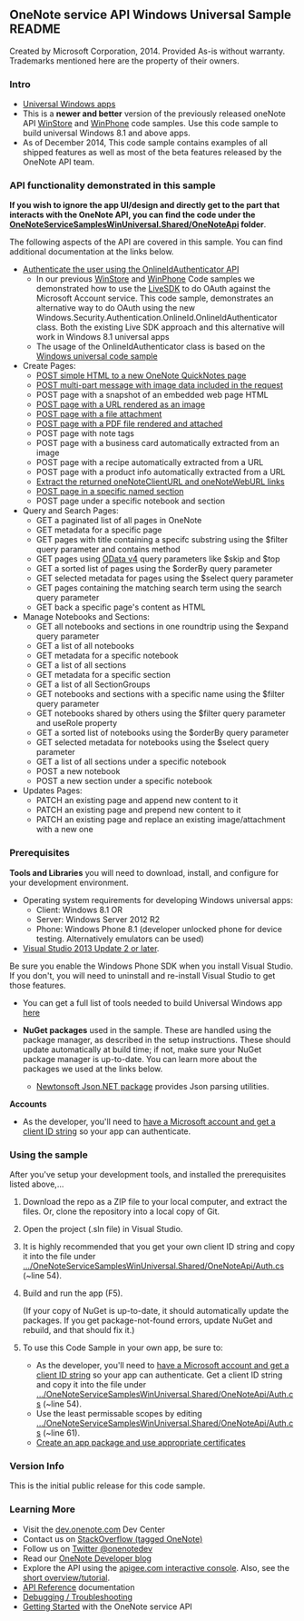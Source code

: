 
## OneNote service API Windows Universal Sample README

Created by Microsoft Corporation, 2014. Provided As-is without warranty. Trademarks mentioned here are the property of their owners.

### Intro
* [Universal Windows apps](http://blogs.windows.com/buildingapps/2014/04/02/extending-platform-commonality-through-universal-windows-apps/)
* This is a **newer and better** version of the previously released oneNote API [WinStore](https://github.com/OneNoteDev/OneNoteAPISampleWinStore) and [WinPhone](https://github.com/OneNoteDev/OneNoteAPISampleWinPhone) code samples. Use this code sample to build universal Windows 8.1 and above apps.
* As of December 2014, This code sample contains examples of all shipped features as well as most of the beta features released by the OneNote API team.

### API functionality demonstrated in this sample

**If you wish to ignore the app UI/design and directly get to the part that interacts with the OneNote API, you can find the code under the [OneNoteServiceSamplesWinUniversal.Shared/OneNoteApi](https://github.com/OneNoteDev/OneNoteAPISampleWinUniversal/tree/master/OneNoteServiceSamplesWinUniversal.Shared/OneNoteApi) folder**. 

The following aspects of the API are covered in this sample. You can find additional documentation at the links below.

* [Authenticate the user using the OnlineIdAuthenticator API](http://msdn.microsoft.com/en-us/library/windows/apps/windows.security.authentication.onlineid.onlineidauthenticator.aspx)
    * In our previous [WinStore](https://github.com/OneNoteDev/OneNoteAPISampleWinStore) and [WinPhone](https://github.com/OneNoteDev/OneNoteAPISampleWinPhone) Code samples we demonstrated how to use the 
[LiveSDK](http://msdn.microsoft.com/EN-US/library/office/dn575435.aspx) to do OAuth against the Microsoft Account service. This code sample, demonstrates an alternative way to do OAuth using the new Windows.Security.Authentication.OnlineId.OnlineIdAuthenticator class. Both the existing Live SDK approach and this alternative will work in Windows 8.1 universal apps
    * The usage of the OnlineIdAuthenticator class is based on the [Windows universal code sample](http://code.msdn.microsoft.com/windowsapps/Windows-account-authorizati-7c95e284)
* Create Pages: 
    * [POST simple HTML to a new OneNote QuickNotes page](http://msdn.microsoft.com/EN-US/library/office/dn575428.aspx)
    * [POST multi-part message with image data included in the request](http://msdn.microsoft.com/EN-US/library/office/dn575432.aspx)
    * POST page with a snapshot of an embedded web page HTML
    * [POST page with a URL rendered as an image](http://msdn.microsoft.com/EN-US/library/office/dn575431.aspx)
    * [POST page with a file attachment](http://msdn.microsoft.com/en-us/library/office/dn575436.aspx)
    * [POST page with a PDF file rendered and attached](http://msdn.microsoft.com/EN-US/library/office/dn655137.aspx)
    * POST page with note tags
    * POST page with a business card automatically extracted from an image
    * POST page with a recipe automatically extracted from a URL
    * POST page with a product info automatically extracted from a URL
    * [Extract the returned oneNoteClientURL and oneNoteWebURL links](http://msdn.microsoft.com/EN-US/library/office/dn575433.aspx)
    * [POST page in a specific named section](http://msdn.microsoft.com/EN-US/library/office/dn672416.aspx)
    * POST page under a specific notebook and section
* Query and Search Pages:
    *  GET a paginated list of all pages in OneNote
    *  GET metadata for a specific page
    *  GET pages with title containing a specifc substring using the $filter query parameter and contains method
    *  GET pages using [OData v4](http://docs.oasis-open.org/odata/odata/v4.0/os/part1-protocol/odata-v4.0-os-part1-protocol.html) query parameters like $skip and $top
    *  GET a sorted list of pages using the $orderBy query parameter
    *  GET selected metadata for pages using the $select query parameter
    *  GET pages containing the matching search term using the search query parameter
    *  GET back a specific page's content as HTML
* Manage Notebooks and Sections:
    * GET all notebooks and sections in one roundtrip using the $expand query parameter
    * GET a list of all notebooks
    * GET metadata for a specific notebook
    * GET a list of all sections
    * GET metadata for a specific section
    * GET a list of all SectionGroups
    * GET notebooks and sections with a specific name using the $filter query parameter
    * GET notebooks shared by others using the $filter query parameter and useRole property
    * GET a sorted list of notebooks using the $orderBy query parameter
    * GET selected metadata for notebooks using the $select query parameter
    * GET a list of all sections under a specific notebook
    * POST a new notebook
    * POST a new section under a specific notebook
* Updates Pages:
    * PATCH an existing page and append new content to it
    * PATCH an existing page and prepend new content to it
    * PATCH an existing page and replace an existing image/attachment with a new one

### Prerequisites

**Tools and Libraries** you will need to download, install, and configure for your development environment. 
* Operating system requirements for developing Windows universal apps: 
    *   Client: Windows 8.1 OR 
    *   Server: Windows Server 2012 R2 
    *   Phone: Windows Phone 8.1 (developer unlocked phone for device testing. Alternatively emulators can be used)
* [Visual Studio 2013 Update 2 or later](http://www.visualstudio.com/en-us/downloads). 

Be sure you enable the Windows Phone SDK when you install Visual Studio. 
If you don't, you will need to uninstall and re-install Visual Studio to get those features.

* You can get a full list of tools needed to build Universal Windows app [here](http://dev.windows.com/en-us/develop/downloads)

* **NuGet packages** used in the sample. These are handled using the package 
manager, as described in the setup instructions. These should update 
automatically at build time; if not, make sure your NuGet package manager 
is up-to-date. You can learn more about the packages we used at the links below.
    * [Newtonsoft Json.NET package](http://newtonsoft.com/) provides Json parsing utilities.

**Accounts**

* As the developer, you'll need to [have a Microsoft account and get a client ID string](http://msdn.microsoft.com/EN-US/library/office/dn575426.aspx) so your app can authenticate.

### Using the sample

After you've setup your development tools, and installed the prerequisites listed above,...

1. Download the repo as a ZIP file to your local computer, and extract the files. Or, clone the repository into a local copy of Git.
2. Open the project (.sln file) in Visual Studio.
3. It is highly recommended that you get your own client ID string and copy it into the file under [.../OneNoteServiceSamplesWinUniversal.Shared/OneNoteApi/Auth.cs](https://github.com/OneNoteDev/OneNoteAPISampleWinUniversal/blob/master/OneNoteServiceSamplesWinUniversal.Shared/OneNoteApi/Auth.cs) (~line 54).
4. Build and run the app (F5). 

   (If your copy of NuGet is up-to-date, it should automatically 
update the packages. If you get package-not-found errors, update NuGet and rebuild, and that 
should fix it.)

5. To use this Code Sample in your own app, be sure to:
    * As the developer, you'll need to [have a Microsoft account and get a client ID string](http://msdn.microsoft.com/EN-US/library/office/dn575426.aspx) so your app can authenticate. Get a client ID string and copy it into the file under [.../OneNoteServiceSamplesWinUniversal.Shared/OneNoteApi/Auth.cs](https://github.com/OneNoteDev/OneNoteAPISampleWinUniversal/blob/master/OneNoteServiceSamplesWinUniversal.Shared/OneNoteApi/Auth.cs) (~line 54).
    * Use the least permissable scopes by editing [.../OneNoteServiceSamplesWinUniversal.Shared/OneNoteApi/Auth.cs](https://github.com/OneNoteDev/OneNoteAPISampleWinUniversal/blob/master/OneNoteServiceSamplesWinUniversal.Shared/OneNoteApi/Auth.cs) (~line 61).
    * [Create an app package and use appropriate certificates](http://docs.oasis-open.org/odata/odata/v4.0/os/part1-protocol/odata-v4.0-os-part1-protocol.html)

### Version Info

This is the initial public release for this code sample.
  
### Learning More

* Visit the [dev.onenote.com](http://dev.onenote.com) Dev Center
* Contact us on [StackOverflow (tagged OneNote)](http://go.microsoft.com/fwlink/?LinkID=390182)
* Follow us on [Twitter @onenotedev](http://www.twitter.com/onenotedev)
* Read our [OneNote Developer blog](http://go.microsoft.com/fwlink/?LinkID=390183)
* Explore the API using the [apigee.com interactive console](http://go.microsoft.com/fwlink/?LinkID=392871).
Also, see the [short overview/tutorial](http://go.microsoft.com/fwlink/?LinkID=390179). 
* [API Reference](http://msdn.microsoft.com/en-us/library/office/dn575437.aspx) documentation
* [Debugging / Troubleshooting](http://msdn.microsoft.com/EN-US/library/office/dn575430.aspx)
* [Getting Started](http://go.microsoft.com/fwlink/?LinkID=331026) with the OneNote service API
